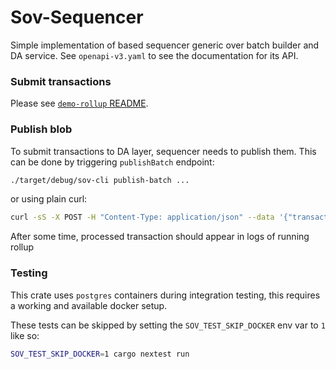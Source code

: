 # Sov-Sequencer

Simple implementation of based sequencer generic over batch builder and DA service. See `openapi-v3.yaml` to see the documentation for its API.

### Submit transactions

Please see [`demo-rollup` README](../../examples/demo-rollup/README.md#how-to-submit-transactions).

### Publish blob

To submit transactions to DA layer, sequencer needs to publish them. This can be done by triggering `publishBatch` endpoint:

```bash
./target/debug/sov-cli publish-batch ...
```

or using plain curl:

```bash
curl -sS -X POST -H "Content-Type: application/json" --data '{"transactions": []}' http://localhost:12346/sequencer/batches
```

After some time, processed transaction should appear in logs of running rollup

### Testing

This crate uses `postgres` containers during integration testing, this requires a working and available docker setup.

These tests can be skipped by setting the `SOV_TEST_SKIP_DOCKER` env var to `1` like so:

```bash
SOV_TEST_SKIP_DOCKER=1 cargo nextest run
```
